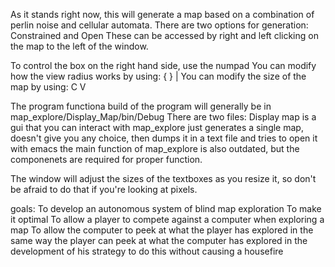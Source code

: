 As it stands right now, this will generate a map based on a combination of perlin noise and cellular automata.
There are two options for generation: Constrained and Open
  These can be accessed by right and left clicking on the map to the left of the window.

To control the box on the right hand side, use the numpad
You can modify how the view radius works by using:    {   }   |
You can modify the size of the map by using:    C   V

The program functiona build of the program will generally be in 
  map_explore/Display_Map/bin/Debug
There are two files:
  Display map is a gui that you can interact with
  map_explore just generates a single map, doesn't give you any choice, 
    then dumps it in a text file and tries to open it with emacs
  the main function of map_explore is also outdated, but the componenets are required for proper function.
  
  The window will adjust the sizes of the textboxes as you resize it, so don't be afraid to do that if you're looking at pixels.
  
goals:
  To develop an autonomous system of blind map exploration
  To make it optimal
  To allow a player to compete against a computer when exploring a map
  To allow the computer to peek at what the player has explored 
    in the same way the player can peek at what the computer has explored in the development of his strategy
  to do this without causing a housefire
